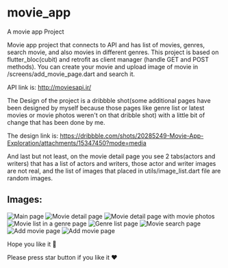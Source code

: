 # movie_app

A movie app Project

Movie app project that connects to API and has list of movies, genres, search movie, and also movies in different genres.
This project is based on flutter_bloc(cubit) and retrofit as client manager (handle GET and POST methods).
You can create your movie  and upload image of movie in /screens/add_movie_page.dart and search it.

API link is:
http://moviesapi.ir/



The Design of the project is a dribbble shot(some additional pages have been designed by myself because those pages like genre list or latest movies or movie photos weren't on that dribble shot) with a little bit of change that has been done by me.


The design link is:
https://dribbble.com/shots/20285249-Movie-App-Exploration/attachments/15347450?mode=media

And last but not least, on the movie detail page you see 2 tabs(actors and writers) that has a list of actors and writers, those actor and writer images are not real, and the list of images that placed in utils/image_list.dart file are random images.

## Images:  

![Main page](doc/images/image1.png) 
![Movie detail page](doc/images/image2.png) 
![Movie detail page with movie photos](doc/images/image3.png) 
![Movie list in a genre page](doc/images/image4.png) 
![Genre list page](doc/images/image5.png) 
![Movie search page](doc/images/image6.png) 
![Add movie page](doc/images/image7.png) 
![Add movie page](doc/images/image8.png) 


Hope you like it 🤗

Please press star button if you like it ❤️